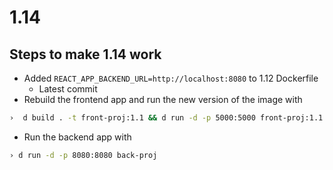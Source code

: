 # 1.14

## Steps to make 1.14 work

- Added `REACT_APP_BACKEND_URL=http://localhost:8080` to 1.12 Dockerfile
	- Latest commit
- Rebuild the frontend app and run the new version of the image with

```sh
›  d build . -t front-proj:1.1 && d run -d -p 5000:5000 front-proj:1.1
```

- Run the backend app with

```sh
› d run -d -p 8080:8080 back-proj
```

